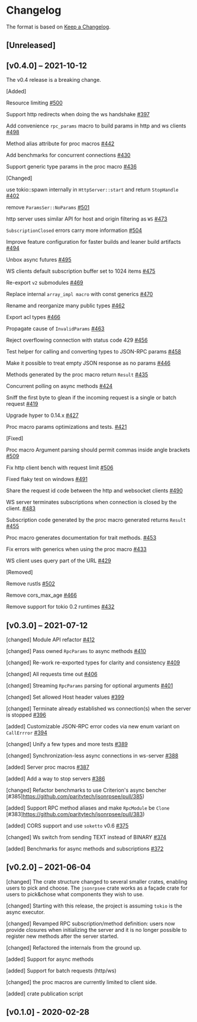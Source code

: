 # Changelog

The format is based on [Keep a Changelog].

[Keep a Changelog]: http://keepachangelog.com/en/1.0.0/

## [Unreleased]

## [v0.4.0] – 2021-10-12

The v0.4 release is a breaking change.

[Added]

Resource limiting [#500](https://github.com/paritytech/jsonrpsee/pull/500)

Support http redirects when doing the ws handshake [#397](https://github.com/paritytech/jsonrpsee/pull/397)

Add convenience `rpc_params` macro to build params in http and ws clients [#498](https://github.com/paritytech/jsonrpsee/pull/498)

Method alias attribute for proc macros [#442](https://github.com/paritytech/jsonrpsee/pull/442)

Add benchmarks for concurrent connections [#430](https://github.com/paritytech/jsonrpsee/pull/430)

Support generic type params in the proc macro [#436](https://github.com/paritytech/jsonrpsee/pull/436)


[Changed]

use tokio::spawn internally in `HttpServer::start` and return `StopHandle` [#402](https://github.com/paritytech/jsonrpsee/pull/402)

remove `ParamsSer::NoParams` [#501](https://github.com/paritytech/jsonrpsee/pull/501)

http server uses similar API for host and origin filtering as `WS` [#473](https://github.com/paritytech/jsonrpsee/pull/473)

`SubscriptionClosed` errors carry more information [#504](https://github.com/paritytech/jsonrpsee/pull/504)

Improve feature configuration for faster builds and leaner build artifacts [#494](https://github.com/paritytech/jsonrpsee/pull/494)

Unbox async futures [#495](https://github.com/paritytech/jsonrpsee/pull/495)

WS clients default subscription buffer set to 1024 items [#475](https://github.com/paritytech/jsonrpsee/pull/475)

Re-export `v2` submodules [#469](https://github.com/paritytech/jsonrpsee/pull/469)

Replace internal `array_impl macro` with const generics [#470](https://github.com/paritytech/jsonrpsee/pull/470)

Rename and reorganize many public types [#462](https://github.com/paritytech/jsonrpsee/pull/462)

Export acl types [#466](https://github.com/paritytech/jsonrpsee/pull/466)

Propagate cause of `InvalidParams` [#463](https://github.com/paritytech/jsonrpsee/pull/463)

Reject overflowing connection with status code 429 [#456](https://github.com/paritytech/jsonrpsee/pull/456)

Test helper for calling and converting types to JSON-RPC params [#458](https://github.com/paritytech/jsonrpsee/pull/458)

Make it possible to treat empty JSON response as no params [#446](https://github.com/paritytech/jsonrpsee/pull/446)

Methods generated by the proc macro return `Result` [#435](https://github.com/paritytech/jsonrpsee/pull/435)

Concurrent polling on async methods [#424](https://github.com/paritytech/jsonrpsee/pull/424)

Sniff the first byte to glean if the incoming request is a single or batch request [#419](https://github.com/paritytech/jsonrpsee/pull/419)

Upgrade hyper to 0.14.x [#427](https://github.com/paritytech/jsonrpsee/pull/427)

Proc macro params optimizations and tests. [#421](https://github.com/paritytech/jsonrpsee/pull/421)


[Fixed]

Proc macro Argument parsing should permit commas inside angle brackets [#509](https://github.com/paritytech/jsonrpsee/pull/509)

Fix http client bench with request limit [#506](https://github.com/paritytech/jsonrpsee/pull/506)

Fixed flaky test on windows [#491](https://github.com/paritytech/jsonrpsee/pull/491)

Share the request id code between the http and websocket clients [#490](https://github.com/paritytech/jsonrpsee/pull/490)

WS server terminates subscriptions when connection is closed by the client. [#483](https://github.com/paritytech/jsonrpsee/pull/483)

Subscription code generated by the proc macro generated returns `Result` [#455](https://github.com/paritytech/jsonrpsee/pull/455)

Proc macro generates documentation for trait methods. [#453](https://github.com/paritytech/jsonrpsee/pull/453)

Fix errors with generics when using the proc macro [#433](https://github.com/paritytech/jsonrpsee/pull/433)

WS client uses query part of the URL [#429](https://github.com/paritytech/jsonrpsee/pull/429)


[Removed]

Remove rustls [#502](https://github.com/paritytech/jsonrpsee/pull/502)

Remove cors_max_age [#466](https://github.com/paritytech/jsonrpsee/pull/466)

Remove support for tokio 0.2 runtimes [#432](https://github.com/paritytech/jsonrpsee/pull/432)


## [v0.3.0] – 2021-07-12

[changed] Module API refactor [#412](https://github.com/paritytech/jsonrpsee/pull/412)

[changed] Pass owned `RpcParams` to async methods [#410](https://github.com/paritytech/jsonrpsee/pull/410)

[changed] Re-work re-exported types for clarity and consistency [#409](https://github.com/paritytech/jsonrpsee/pull/409)

[changed] All requests time out [#406](https://github.com/paritytech/jsonrpsee/pull/406)

[changed] Streaming `RpcParams` parsing for optional arguments [#401](https://github.com/paritytech/jsonrpsee/pull/401)

[changed] Set allowed Host header values [#399](https://github.com/paritytech/jsonrpsee/pull/399)

[changed] Terminate already established ws connection(s) when the server is stopped [#396](https://github.com/paritytech/jsonrpsee/pull/396)

[added] Customizable JSON-RPC error codes via new enum variant on `CallErrror` [#394](https://github.com/paritytech/jsonrpsee/pull/394)

[changed] Unify a few types and more tests [#389](https://github.com/paritytech/jsonrpsee/pull/389)

[changed] Synchronization-less async connections in ws-server [#388](https://github.com/paritytech/jsonrpsee/pull/388)

[added] Server proc macros [#387](https://github.com/paritytech/jsonrpsee/pull/387)

[added] Add a way to stop servers [#386](https://github.com/paritytech/jsonrpsee/pull/386)

[changed] Refactor benchmarks to use Criterion's async bencher [#385]https://github.com/paritytech/jsonrpsee/pull/385)

[added] Support RPC method aliases and make `RpcModule` be `Clone` [#383]https://github.com/paritytech/jsonrpsee/pull/383)

[added] CORS support and use `soketto` v0.6 [#375](https://github.com/paritytech/jsonrpsee/pull/375)

[changed] Ws switch from sending TEXT instead of BINARY [#374](https://github.com/paritytech/jsonrpsee/pull/374)

[added] Benchmarks for async methods and subscriptions [#372](https://github.com/paritytech/jsonrpsee/pull/372)


## [v0.2.0] – 2021-06-04

[changed] The crate structure changed to several smaller crates, enabling users to pick and choose. The `jsonrpsee` crate works as a façade crate for users to pick&chose what components they wish to use.

[changed] Starting with this release, the project is assuming `tokio` is the async executor.

[changed] Revamped RPC subscription/method definition: users now provide closures when initializing the server and it is no longer possible to register new methods after the server started.

[changed] Refactored the internals from the ground up.

[added] Support for async methods

[added] Support for batch requests (http/ws)

[changed] the proc macros are currently limited to client side.

[added] crate publication script

## [v0.1.0] - 2020-02-28
